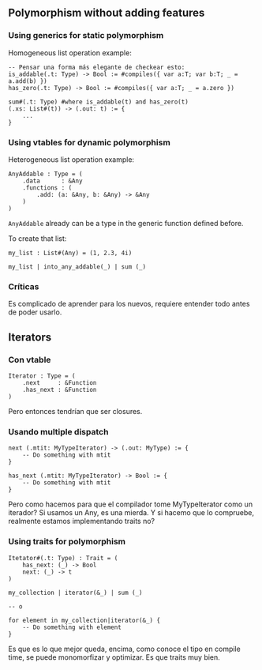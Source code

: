 ## Polymorphism without adding features

### Using generics for static polymorphism

Homogeneous list operation example:

```
-- Pensar una forma más elegante de checkear esto:
is_addable(.t: Type) -> Bool := #compiles({ var a:T; var b:T; _ = a.add(b) })
has_zero(.t: Type) -> Bool := #compiles({ var a:T; _ = a.zero })

sum#(.t: Type) #where is_addable(t) and has_zero(t)
(.xs: List#(t)) -> (.out: t) := {
    ...
}
```


### Using vtables for dynamic polymorphism

Heterogeneous list operation example:

```
AnyAddable : Type = (
    .data      : &Any
    .functions : (
        .add: (a: &Any, b: &Any) -> &Any
    )
)
```

`AnyAddable` already can be a type in the generic function defined before.

To create that list:

```
my_list : List#(Any) = (1, 2.3, 4i)

my_list | into_any_addable(_) | sum (_)
```


### Críticas

Es complicado de aprender para los nuevos, requiere entender todo antes de poder usarlo.


## Iterators

### Con vtable

```
Iterator : Type = (
    .next     : &Function
    .has_next : &Function
)
```

Pero entonces tendrían que ser closures.


### Usando multiple dispatch

```
next (.mtit: MyTypeIterator) -> (.out: MyType) := {
	-- Do something with mtit
}

has_next (.mtit: MyTypeIterator) -> Bool := {
	-- Do something with mtit
}
```

Pero como hacemos para que el compilador tome MyTypeIterator como un iterador? Si usamos un Any, es una mierda. Y si hacemo que lo compruebe, realmente estamos implementando traits no?


### Using traits for polymorphism

```
Itetator#(.t: Type) : Trait = (
    has_next: (_) -> Bool
    next: (_) -> t
)

my_collection | iterator(&_) | sum (_)

-- o

for element in my_collection|iterator(&_) {
    -- Do something with element
}
```

Es que es lo que mejor queda, encima, como conoce el tipo en compile time, se puede monomorfizar y optimizar.
Es que traits muy bien.

